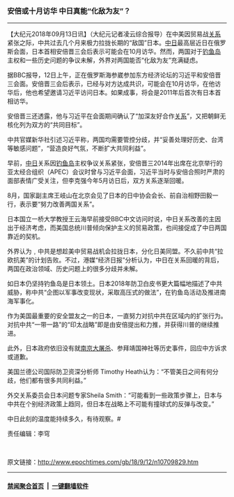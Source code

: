 ### 安倍或十月访华  中日真能“化敌为友”？
------------------------

<p>【大纪元2018年09月13日讯】（大纪元记者凌云综合报导）在中美因贸易战<a href="http://www.epochtimes.com/gb/tag/%E5%85%B3%E7%B3%BB.html">关系</a>紧张之际，中共过去几个月来极力拉拢长期的“敌国”日本。<a href="http://www.epochtimes.com/gb/tag/%E4%B8%AD%E6%97%A5.html">中日</a>最高层近日在俄罗斯会面，日本首相安倍晋三会后表示可能会在10月访华。然而，两国对于<a href="http://www.epochtimes.com/gb/tag/%E9%92%93%E9%B1%BC%E5%B2%9B.html">钓鱼岛</a>主权和一些历史问题的争议未解，外界对两国能否“化敌为友”充满疑虑。</p>
<p>据BBC报导，12日上午，正在俄罗斯海参崴参加东方经济论坛的习近平和安倍晋三会面。安倍晋三会后表示，已经与对方达成共识，可能会在10月访华，在他访华后，他也希望邀请习近平访问日本。如果成事，将会是2011年后首次有日本首相访华。</p>
<p>安倍晋三还透露，他与习近平在会面期间确认了“加深友好合作<a href="http://www.epochtimes.com/gb/tag/%E5%85%B3%E7%B3%BB.html">关系</a>”，又把朝鲜无核化列为双方的“共同目标”。</p>
<p>中共官媒新华社引述习近平称，两国均需要管控分歧，并“妥善处理好历史、台湾等敏感问题”，“营造良好气氛，不断扩大共同利益”。</p>
<p>早前，<a href="http://www.epochtimes.com/gb/tag/%E4%B8%AD%E6%97%A5.html">中日</a>关系因<a href="http://www.epochtimes.com/gb/tag/%E9%92%93%E9%B1%BC%E5%B2%9B.html">钓鱼岛</a>主权争议关系紧张，安倍晋三2014年出席在北京举行的亚太经合组织（APEC）会议时曾与习近平会面，习近平当时与安倍合照时严肃的面部表情广受关注，但李克强今年5月访日后，双方关系逐渐回暖。</p>
<p>8月，国家副主席王岐山在北京会见了日本的日中协会会长、前自治相野田毅一行，表示要“努力改善两国关系”。</p>
<p>日本国立一桥大学教授王云海早前接受BBC中文访问时说，中日关系改善的主因出于经济考虑，而美国总统川普倾向保护主义的贸易政策，也间接促成了中日两国靠近的契机。</p>
<p>外界认为﹐中共是想趁美中贸易战机会拉拢日本，分化日美同盟。不久前中共“拉欧抗美”的计划告败。不过，港媒“经济日报”分析认为，中日在关系回暖的背后，两国在政治领域、历史问题上的很多分歧并未解。</p>
<p>如日本仍坚持钓鱼岛是日本领土。日本2018年防卫白皮书更大篇幅地描述了中共威胁，称中共“企图以军事改变现状，采取高压式的做法”，在钓鱼岛活动及推进南海军事化。</p>
<p>作为美国最重要的安全盟友之一的日本，一直努力对抗中共在区域内的扩张行为。对抗中共“一带一路”的“印太战略”即是由安倍提出和力推，并获得川普的继续推进。</p>
<p>此外，日本政府依旧没有就<a href="http://www.epochtimes.com/gb/tag/%E5%8D%97%E4%BA%AC%E5%A4%A7%E5%B1%A0%E6%9D%80.html">南京大屠杀</a>、参拜靖国神社等历史事件，回应中方诉求或道歉。</p>
<p>美国兰德公司国际防卫资深分析师 Timothy Heath认为：“不管美日之间有何分歧，他们都有很多共同利益。”</p>
<p>外交关系委员会日本问题专家Sheila Smith：“可能看到一些政策步骤上，日本与中共在个别经济政策上趋同，但日本在战略上不可能有撞球式的反弹与改变。”<span class="Apple-converted-space"> </span></p>
<p>中日此刻的温度能持续多久，有待观察。#</p>
<p>责任编辑：李穹</p>
<p>&nbsp;</p>

原文链接：http://www.epochtimes.com/gb/18/9/12/n10709829.htm


------------------------
#### [禁闻聚合首页](https://github.com/gfw-breaker/banned-news/blob/master/README.md) &nbsp;|&nbsp;  [一键翻墙软件](https://github.com/gfw-breaker/nogfw/blob/master/README.md)